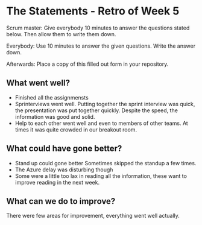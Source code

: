 # The Statements - Retro of Week 5
Scrum master: Give everybody 10 minutes to answer the questions stated below. Then allow them to write them down.

Everybody: Use 10 minutes to answer the given questions. Write the answer down.

Afterwards: Place a copy of this filled out form in your repository.

## What went well?
- Finished all the assignmensts
- Sprinterviews went well. 
  Putting together the sprint interview was quick, the presentation was put together quickly. Despite the speed, the information was good and solid.
- Help to each other went well and even to members of other teams. At times it was quite crowded in our breakout room.

## What could have gone better?
- Stand up could gone better
  Sometimes skipped the standup a few times.
- The Azure delay was disturbing though
- Some were a little too lax in reading all the information, these want to improve reading in the next week.

## What can we do to improve?
There were few areas for improvement, everything went well actually.
